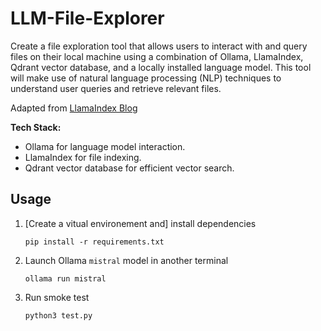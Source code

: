 # LLM-File-Explorer

Create a file exploration tool that allows users to interact with and query files on their local machine using a combination of Ollama, LlamaIndex, Qdrant vector database, and a locally installed language model. This tool will make use of natural language processing (NLP) techniques to understand user queries and retrieve relevant files.

Adapted from [LlamaIndex Blog](https://blog.llamaindex.ai/running-mixtral-8x7-locally-with-llamaindex-e6cebeabe0ab)

**Tech Stack:**

- Ollama for language model interaction.
- LlamaIndex for file indexing.
- Qdrant vector database for efficient vector search.

## Usage

1. [Create a vitual environement and] install dependencies

    ```shell
    pip install -r requirements.txt
    ```

2. Launch Ollama `mistral` model in another terminal

    ```shell
    ollama run mistral
    ```

3. Run smoke test

    ```shell
    python3 test.py
    ```
